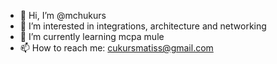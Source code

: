 - 👋 Hi, I’m @mchukurs
- 👀 I’m interested in integrations, architecture and networking
- 🌱 I’m currently learning mcpa mule
- 📫 How to reach me: cukursmatiss@gmail.com

<!---
mchukurs/mchukurs is a ✨ special ✨ repository because its `README.md` (this file) appears on your GitHub profile.
You can click the Preview link to take a look at your changes.
--->
